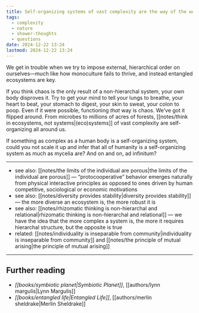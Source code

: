 ```yaml
---
title: Self-organizing systems of vast complexity are the way of the world
tags:
  - complexity
  - nature
  - shower-thoughts
  - questions
date: 2024-12-22 13:24
lastmod: 2024-12-22 13:24
---
```

We get in trouble when we try to impose external, hierarchical order on ourselves—much like how monoculture fails to thrive, and instead entangled ecosystems are key.

If you think chaos is the only result of a non-hierarchal system, your own body disproves it. Try to get your mind to tell your lungs to breathe, your heart to beat, your stomach to digest, your skin to sweat, your colon to poop. Even if it were possible, functioning *that* way is chaos. We’ve got it flipped around. From microbes to millions of acres of forests, [[notes/think in ecosystems, not systems|(eco)systems]] of vast complexity are self-organizing all around us.

If something as complex as a human body is a self-organizing system, could you not scale it up and infer that all of humanity is a self-organizing system as much as mycelia are? And on and on, ad infinitum?

---
- see also: [[notes/the limits of the individual are porous|the limits of the individual are porous]] — “protocooperative” behavior emerges naturally from physical interactive principles as opposed to ones driven by human competitive, sociological or economic motivations
- see also: [[notes/diversity provides stability|diversity provides stability]] — the more diverse an ecosystem is, the more robust it is
- see also: [[notes/rhizomatic thinking is non-hierarchal and relational|rhizomatic thinking is non-hierarchal and relational]] — we have the idea that the more complex a system is, the more it requires hierarchal structure, but the opposite is true
- related: [[notes/individuality is inseparable from community|individuality is inseparable from community]] and [[notes/the principle of mutual arising|the principle of mutual arising]]
---
## Further reading

- *[[books/symbiotic planet|Symbiotic Planet]]*, [[authors/lynn margulis|Lynn Margulis]]
- *[[books/entangled life|Entangled Life]]*, [[authors/merlin sheldrake|Merlin Sheldrake]]
